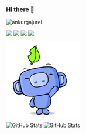 ### Hi there 👋

<p align="left"> <img src="https://komarev.com/ghpvc/?username=ankurgajurel" alt="ankurgajurel" /> </p>

<a href="https://www.facebook.com/theresureishope"><img src="https://img.shields.io/badge/facebook-%231DA1F2.svg?&style=for-the-badge&logo=facebook&logoColor=white" height=25></a> 
<a href="https://www.linkedin.com/in/ankurgajurel"><img src="https://img.shields.io/badge/linkedin-%230077B5.svg?&style=for-the-badge&logo=linkedin&logoColor=white" height=25></a> 
<a href="https://www.instagram.com/theresureishope/"><img src="https://img.shields.io/badge/instagram-%23E4405F.svg?&style=for-the-badge&logo=instagram&logoColor=white" height=25></a> 
<a href="mailto:ankurgajurel02@gmail.com"><img src="https://img.shields.io/badge/gmail-%2312100E.svg?&style=for-the-badge&logo=gmail&logoColor=white" height=25></a>
<p><img src="https://raw.githubusercontent.com/ankurgajurel/ankurgajurel/main/hello.gif" height="200" ></p>
<p>
<img width="40%" src="https://github-readme-stats.vercel.app/api?username=ankurgajurel&theme=dark&amp;show_icons=true" alt="GitHub Stats">
<img width="50%" src="https://github-readme-streak-stats.herokuapp.com?user=ankurgajurel&theme=dark&date_format=j%20M%5B%20Y%5D" alt="GitHub Stats"></p>